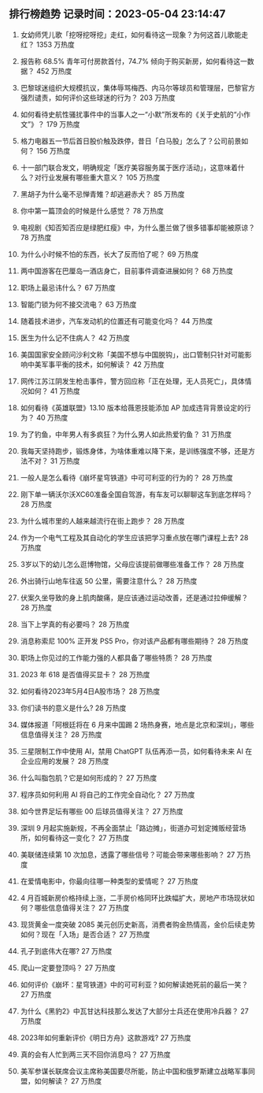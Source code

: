 
## 排行榜趋势 记录时间：2023-05-04 23:14:47
  
  1. 女幼师凭儿歌「挖呀挖呀挖」走红，如何看待这一现象？为何这首儿歌能走红？ 1353 万热度
    
  2. 报告称 68.5% 青年可付房款首付，74.7% 倾向于购买新房，如何看待这一数据？ 452 万热度
    
  3. 巴黎球迷组织大规模抗议，集体辱骂梅西、内马尔等球员和管理层，巴黎官方强烈谴责，如何评价这些球迷的行为？ 203 万热度
    
  4. 如何看待史航性骚扰事件中的当事人之一“小默”所发布的《关于史航的“小作文”》？ 179 万热度
    
  5. 格力电器五一节后首日股价触及跌停，昔日「白马股」怎么了？公司前景如何？ 156 万热度
    
  6. 十一部门联合发文，明确规定「医疗美容服务属于医疗活动」，这意味着什么？对行业发展有哪些重大意义？ 105 万热度
    
  7. 黑胡子为什么毫不忌惮青雉？却逃避赤犬？ 85 万热度
    
  8. 你中第一篇顶会的时候是什么感觉？ 78 万热度
    
  9. 电视剧《知否知否应是绿肥红瘦》中，为什么墨兰做了很多错事却能被原谅？ 78 万热度
    
  10. 为什么小时候不怕的东西，长大了反而怕了呢？ 69 万热度
    
  11. 两中国游客在巴厘岛一酒店身亡，目前事件调查进展如何？ 68 万热度
    
  12. 职场上最忌讳什么？ 67 万热度
    
  13. 智能门锁为何不接交流电？ 63 万热度
    
  14. 随着技术进步，汽车发动机的位置还有可能变化吗？ 44 万热度
    
  15. 医生为什么记不住病人？ 42 万热度
    
  16. 美国国家安全顾问沙利文称「美国不想与中国脱钩」，出口管制只针对可能影响中美军事平衡的技术，如何解读？ 42 万热度
    
  17. 网传江苏江阴发生枪击事件，警方回应称「正在处理，无人员死亡」，具体情况如何？ 41 万热度
    
  18. 如何看待《英雄联盟》13.10 版本给薇恩技能添加 AP 加成违背背景设定的行为？ 40 万热度
    
  19. 为了钓鱼，中年男人有多疯狂？为什么男人如此热爱钓鱼？ 31 万热度
    
  20. 我每天坚持跑步，锻炼身体，为啥体重难以降下来，是训练强度不够，还是方法不对？ 31 万热度
    
  21. 一般人是怎么看待《崩坏星穹铁道》中可可利亚的行为的？ 28 万热度
    
  22. 刚下单一辆沃尔沃XC60准备全国自驾游，有车友可以聊聊这车到底怎样吗？ 28 万热度
    
  23. 为什么城市里的人越来越流行在街上跑步？ 28 万热度
    
  24. 作为一个电气工程及其自动化的学生应该把学习重点放在哪门课程上去? 28 万热度
    
  25. 3岁以下的幼儿怎么逛博物馆，父母应该提前做哪些准备工作？ 28 万热度
    
  26. 外出骑行山地车往返 50 公里，需要注意什么？ 28 万热度
    
  27. 伏案久坐导致的身上肌肉酸痛，是应该通过运动改善，还是通过拉伸缓解？ 28 万热度
    
  28. 当下上学真的有必要吗？ 28 万热度
    
  29. 消息称索尼 100% 正开发 PS5 Pro，你对该产品都有哪些期待？ 28 万热度
    
  30. 职场上你见过的工作能力强的人都具备了哪些特质？ 28 万热度
    
  31. 2023 年 618 是否值得买显卡？ 28 万热度
    
  32. 如何看待2023年5月4日A股市场？ 28 万热度
    
  33. 你们读书的意义是什么? 28 万热度
    
  34. 媒体报道「阿根廷将在 6 月来中国踢 2 场热身赛，地点是北京和深圳」，哪些信息值得关注？ 28 万热度
    
  35. 三星限制工作中使用 AI，禁用 ChatGPT 队伍再添一员，如何看待未来 AI 在企业应用的发展？ 28 万热度
    
  36. 什么叫脂包肌？它是如何形成的？ 27 万热度
    
  37. 程序员如何利用 AI 将自己的工作完全自动化？ 27 万热度
    
  38. 如今世界足坛有哪些 00 后球员值得关注？ 27 万热度
    
  39. 深圳 9 月起实施新规，不再全面禁止「路边摊」，街道办可划定摊贩经营场所，如何看待这一变化？ 27 万热度
    
  40. 美联储连续第 10 次加息，透露了哪些信号？可能会带来哪些影响？ 27 万热度
    
  41. 在爱情电影中，你最向往哪一种类型的爱情呢？ 27 万热度
    
  42. 4 月百城新房价格持续上涨，二手房价格同环比跌幅扩大，房地产市场现状如何？哪些信息值得关注？ 27 万热度
    
  43. 现货黄金一度突破 2085 美元创历史新高，消费者购金热情高，金价后续走势如何？现在「入场」是否合适？ 27 万热度
    
  44. 孔子到底伟大在哪? 27 万热度
    
  45. 爬山一定要登顶吗？ 27 万热度
    
  46. 如何评价《崩坏：星穹铁道》中的可可利亚？如何解读她死前的最后一笑？ 27 万热度
    
  47. 为什么《黑豹2》中瓦甘达科技那么发达了大部分士兵还在使用冷兵器？ 27 万热度
    
  48. 2023年如何重新评价《明日方舟》这款游戏? 27 万热度
    
  49. 真的会有人忙到两三天不回你消息吗？ 27 万热度
    
  50. 美军参谋长联席会议主席称美国要尽所能，防止中国和俄罗斯建立战略军事同盟，如何解读？ 27 万热度
    